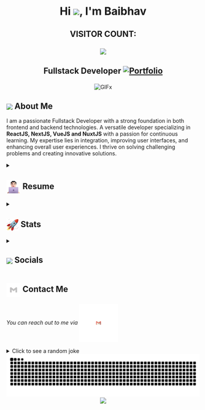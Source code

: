 <h1 align="center">Hi <img src="https://media.tenor.com/SNL9_xhZl9oAAAAi/waving-hand-joypixels.gif" width="32px"/>, I'm Baibhav</h1>
<h2 align="center"><p align="center">VISITOR COUNT:</p>
<p align="center"><img src="https://profile-counter.glitch.me/xxfreeshroudxx/count.svg"</p>
  <br>
  <br>
  Fullstack Developer
  <a href="https://www.github.com/xxFREESHROUDxx">
    <img src="https://img.shields.io/badge/Portfolio-543DE0?style=for-the-badge&logo=About.me&logoColor=white" alt="Portfolio" style="height:22px;">
  </a>
</h2>
<div align="center">
 <img alt="GIF" src="https://media4.giphy.com/media/11KzOet1ElBDz2/giphy.gif?cid=6c09b952ufa3xxbbm0mpuadm2zaik3wjp4m9luz2ly0lyz8d&ep=v1_internal_gif_by_id&rid=giphy.gif&ct=g" />x
</div>

## <img align ='center' src="https://i.giphy.com/media/v1.Y2lkPTc5MGI3NjExdjh2dDM4bDhyYzM5NmppaHJ6dG56Mmh3bTkyanFkdWRvZ3R1cGoycSZlcD12MV9pbnRlcm5hbF9naWZfYnlfaWQmY3Q9ZQ/LOnt6uqjD9OexmQJRB/giphy.gif" width="37" /> About Me

I am a passionate Fullstack Developer with a strong foundation in both frontend and backend technologies. A versatile developer specializing in **ReactJS, NextJS, VueJS and NuxtJS** with a passion for continuous learning. My expertise lies in integration, improving user interfaces, and enhancing overall user experiences. I thrive on solving challenging problems and creating innovative solutions.

<details>
 <summary>
    <h2> 
      <img align="center" src="https://github.com/xxFREESHROUDxx/xxFREESHROUDxx/blob/main/icons/about.png" width="37" /> 
    Resume
    </h2>
</summary>

 <details>
  <summary><h4> <img align="center" src="https://github.com/xxFREESHROUDxx/xxFREESHROUDxx/blob/main/icons/academics.gif" width="29"/> Academics</h4></summary>
  <span><img src="https://img.shields.io/badge/Bsc_CSIT-Tribhuwan_University-1877F2?style=for-the-badge"></span>
  <span><img src="https://img.shields.io/badge/GPA-3.2/4-EFEEE9?style=for-the-badge"></span>
 </details>

 <details>
  <summary><h4> <img align="center" src="https://github.com/xxFREESHROUDxx/xxFREESHROUDxx/blob/main/icons/experience.gif" width="29"/> Experience</h4></summary>
   
  - **FullStack Developer** at Bookmundi Aps | 2nd October, 2023 - Present
    - Migrated old bookmundi website into NextJS which is still in progress.
    - Improved UI loading speed and mobile responsiveness, reducing user-reported bugs by 20%. 
    - Upgraded old bookmundi website design with new modern styles. 

  - **Frontend Developer** at Proshore Pvt. Ltd. | Feb 2023 - June 2024
    - Worked on a time tracking web application that can keep time logs records of users similar to Clockify. It was designed to replace Clockify for all the employees of the company. 
    - The primary objective of the project was to provide users with a straightforward and intuitive time tracking solution.
    - The technologies utilized for this project included React, HTML, CSS, JavaScript, and Tailwind CSS. Additionally, we incorporated API calls, including bearer tokens, to ensure seamless integration with the backend.

  - **Frontend Developer** at Lightweb Group Pvt. Ltd. | Jan 2020 - May 2022
    - Started as a frontend developer after a successful 6-month internship. Transitioned from personal projects to handling professional tasks.
    - Initiated personal projects, refining skills in React, HTML, CSS, and JavaScript. Evolved into contributing to more complex projects with professional design standards.
    - Gained a solid grasp of Git, mastering version control for efficient code management. Learned best practices for interface design, focusing on user experience and aestheticsc.
    - Expanded skills beyond design aesthetics. Gained insights into web accessibility, recognizing its importance. Developed expertise in optimizing SEO and improving website performance.
  
 </details>

  <details>
  <summary><h4> <img align="center" src="https://github.com/xxFREESHROUDxx/xxFREESHROUDxx/blob/main/icons/techstack.gif" width="29"/> Tech Stack</h4></summary>
   
  #### Languages
  ![HTML5](https://img.shields.io/badge/html5-%23E34F26.svg?style=for-the-badge&logo=html5&logoColor=white)
  ![CSS3](https://img.shields.io/badge/css3-%231572B6.svg?style=for-the-badge&logo=css3&logoColor=white) 
  ![JavaScript](https://img.shields.io/badge/javascript-%23323330.svg?style=for-the-badge&logo=javascript&logoColor=%23F7DF1E) 
  ![Typescript](https://img.shields.io/badge/TypeScript-007ACC?style=for-the-badge&logo=typescript&logoColor=white)
  ![C](https://img.shields.io/badge/c-%2300599C.svg?style=for-the-badge&logo=c&logoColor=white) 
  ![C++](https://img.shields.io/badge/c++-%2300599C.svg?style=for-the-badge&logo=c%2B%2B&logoColor=white)  
  ![Java](https://img.shields.io/badge/java-%23ED8B00.svg?style=for-the-badge&logo=java&logoColor=white) 

  #### Libraries/Frameworks
  ![Bootstrap](https://img.shields.io/badge/bootstrap-%23563D7C.svg?style=for-the-badge&logo=bootstrap&logoColor=white) 
  ![TailwindCSS](https://img.shields.io/badge/tailwindcss-%2338B2AC.svg?style=for-the-badge&logo=tailwind-css&logoColor=white) 
  ![React](https://img.shields.io/badge/react-%2320232a.svg?style=for-the-badge&logo=react&logoColor=%2361DAFB) 
  ![Next JS](https://img.shields.io/badge/Next-black?style=for-the-badge&logo=next.js&logoColor=white) 
  ![Express.js](https://img.shields.io/badge/threejs-black?style=for-the-badge&logo=three.js&logoColor=white) 
  ![Firebase](https://img.shields.io/badge/firebase-%23039BE5.svg?style=for-the-badge&logo=firebase) 
  ![MySQL](https://img.shields.io/badge/mysql-%2300f.svg?style=for-the-badge&logo=mysql&logoColor=white) 
  ![MongoDB](https://img.shields.io/badge/MongoDB-%234ea94b.svg?style=for-the-badge&logo=mongodb&logoColor=white) 

  #### Deployment
  ![AWS](https://img.shields.io/badge/AWS-%23FF9900.svg?style=for-the-badge&logo=amazon-aws&logoColor=white) 
  ![Netlify](https://img.shields.io/badge/netlify-%23000000.svg?style=for-the-badge&logo=netlify&logoColor=#00C7B7) 
  ![Heroku](https://img.shields.io/badge/heroku-%23430098.svg?style=for-the-badge&logo=heroku&logoColor=white) 
  ![Vercel](https://img.shields.io/badge/vercel-%23000000.svg?style=for-the-badge&logo=vercel&logoColor=white)

  #### Tools
  ![Adobe Lightroom](https://img.shields.io/badge/Adobe%20Lightroom-31A8FF.svg?style=for-the-badge&logo=Adobe%20Lightroom&logoColor=white) 
  ![Adobe Photoshop](https://img.shields.io/badge/adobephotoshop-%2331A8FF.svg?style=for-the-badge&logo=adobephotoshop&logoColor=white) 
  ![Adobe Premiere Pro](https://img.shields.io/badge/Adobe%20Premiere%20Pro-9999FF.svg?style=for-the-badge&logo=Adobe%20Premiere%20Pro&logoColor=white) 
  ![Figma](https://img.shields.io/badge/figma-%23F24E1E.svg?style=for-the-badge&logo=figma&logoColor=white) 
  ![Notion](https://img.shields.io/badge/Notion-%23000000.svg?style=for-the-badge&logo=notion&logoColor=white)
  
</details>

 <details>
  <summary><h4> <img align="center" src="https://github.com/xxFREESHROUDxx/xxFREESHROUDxx/blob/main/icons/projects.gif" width="29"/> Projects</h4></summary>

  #### <a href="https://github.com/xxFREESHROUDxx/portfolio-website">Portfolio Website</a>
  <span><img src="https://camo.githubusercontent.com/6c3957842901e5baa389f3bb8758c8966683333b28493013062fcab5fab645e7/68747470733a2f2f696d672e736869656c64732e696f2f62616467652f52656163742d3230323332413f7374796c653d666f722d7468652d6261646765266c6f676f3d7265616374266c6f676f436f6c6f723d363144414642"></span>
  <span><img src="https://camo.githubusercontent.com/6c62369c4e99b8a15e8bc2252842ba29e6af1a870849ba36b78e534304113437/68747470733a2f2f696d672e736869656c64732e696f2f62616467652f5461696c77696e645f4353532d3338423241433f7374796c653d666f722d7468652d6261646765266c6f676f3d7461696c77696e642d637373266c6f676f436f6c6f723d7768697465" /></span>
  - Created personal portfolio website for myself using ReactJS. 
</details>

</details>

<details>
  <summary><h2> <img align="center" src="https://github.com/xxFREESHROUDxx/xxFREESHROUDxx/blob/main/icons/stats.gif" width="32"/> Stats</h2></summary>
  
  ### GitHub
  <div align="center">

   Github Stats             |  Github streaks / Contributions
:-------------------------:|:-------------------------:
<img src="https://github-readme-stats.vercel.app/api?username=xxfreeshroudxx&show_icons=true&locale=en" width="500" alt="xxfreeshroudxx" /> | <img src="https://github-readme-streak-stats.herokuapp.com/?user=xxfreeshroudxx&" alt="xxfreeshroudxx" width="500" />

   ![](https://github-readme-stats.vercel.app/api/top-langs/?username=xxFREESHROUDxx&theme=tokyonight&hide_border=false&include_all_commits=true&count_private=false&layout=compact)<br/>
   ![](https://github-readme-activity-graph.vercel.app/graph?username=xxFREESHROUDxx&theme=tokyo-night)<br/>

 <h2>Daily.dev Card:</h2>
 <a href="https://app.daily.dev/baibhavkc89"><img src="https://api.daily.dev/devcards/7596fea9d9984f04b1552e5310600481.png?r=s3x" width="300" alt="Baibhav K.C's Dev Card"/></a>
  </div>
  
</details>

<details>
  <summary><h2> <img align ='center' src='https://i.giphy.com/media/v1.Y2lkPTc5MGI3NjExaGtqdDdwN2oyNWJ4czlncHBkamJxaHcxYmVmcXY3a3I3MjRmYjBrbCZlcD12MV9pbnRlcm5hbF9naWZfYnlfaWQmY3Q9ZQ/kmUvauX8TMWg0OsqKW/giphy.gif' width ='37' /> Socials</h2></summary>

<div style="display: flex; flex-direction: column; justify-content: center; align-items: center; ">
  <a href="https://github.com/xxFREESHROUDxx">
    <img align="center" src="https://github.com/ParthJohri/ParthJohri/blob/readME/icons/Github.gif" width="70"/>
  </a>
  <a href="https://linkedin.com/in/baibhav-kc-388b571aa">
    <img align="center" src="https://github.com/ParthJohri/ParthJohri/blob/readME/icons/Linkedin.gif" width="70"/>
  </a>
  <a href="https://www.quora.com/profile/Baibhav-Kc">
    <img align="center" src="https://github.com/ParthJohri/ParthJohri/blob/readME/icons/Quora.gif" width="70"/>
  </a>
</div>

  
</details>

## <img align="center" src="https://github.com/xxFREESHROUDxx/xxFREESHROUDxx/blob/main/icons/contact.gif" width="37"/> Contact Me

  <p>
    <i>You can reach out to me via</i>
    <a href="mailto:baibhavkc11@gmail.com">
      <img align="center" src="https://github.com/xxFREESHROUDxx/xxFREESHROUDxx/blob/main/icons/gmail.gif" width="100"/>
    </a>
  </p>

<details>
  <summary>Click to see a random joke</summary>
  <div align="center">

  ![Jokes Card](https://readme-jokes.vercel.app/api?theme=halloween)

  </div>
</details>

<div align="center">
  <picture>
    <source media="(prefers-color-scheme: dark)" srcset="https://github.com/xxFREESHROUDxx/xxFREESHROUDxx/blob/output/github-contribution-grid-snake-dark.svg">
    <source media="(prefers-color-scheme: light)" srcset="https://github.com/xxFREESHROUDxx/xxFREESHROUDxx/blob/output/github-contribution-grid-snake.svg">
    <img alt="github contribution grid snake animation" src="https://github.com/xxFREESHROUDxx/xxFREESHROUDxx/blob/output/github-contribution-grid-snake.svg">
  </picture>
</div>

<div align="center">
  <img src="https://media.tenor.com/PmFzm4cXgLoAAAAi/thank-you-thank-u.gif"/>
</div>
